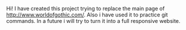 Hi! I have created this project trying to replace the main page of http://www.worldofgothic.com/. Also i have used it to practice git commands.
In a future i will try to turn it into a full responsive website.
